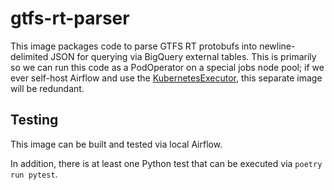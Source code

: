 # gtfs-rt-parser

This image packages code to parse GTFS RT protobufs into newline-delimited JSON for querying
via BigQuery external tables. This is primarily so we can run this code as a PodOperator on
a special jobs node pool; if we ever self-host Airflow and use the [KubernetesExecutor](https://airflow.apache.org/docs/apache-airflow/stable/executor/kubernetes.html), this
separate image will be redundant.

## Testing
This image can be built and tested via local Airflow.

In addition, there is at least one Python test that can be executed via `poetry run pytest`.
